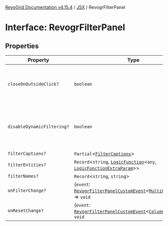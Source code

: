 [RevoGrid Documentation v4.15.4](README.md) / [JSX](Namespace.JSX.md) / RevogrFilterPanel

# Interface: RevogrFilterPanel

## Properties

| Property | Type | Description | Defined in |
| ------ | ------ | ------ | ------ |
| `closeOnOutsideClick?` | `boolean` | If true, closes the filter panel when clicking outside | [src/components.d.ts:1848](https://github.com/revolist/revogrid/blob/1645225511bdf49c1a62fd26a91ac5b7e1558fd9/src/components.d.ts#L1848) |
| `disableDynamicFiltering?` | `boolean` | Disables dynamic filtering. A way to apply filters on Save only | [src/components.d.ts:1852](https://github.com/revolist/revogrid/blob/1645225511bdf49c1a62fd26a91ac5b7e1558fd9/src/components.d.ts#L1852) |
| `filterCaptions?` | `Partial`\<[`FilterCaptions`](Interface.FilterCaptions.md)\> | - | [src/components.d.ts:1853](https://github.com/revolist/revogrid/blob/1645225511bdf49c1a62fd26a91ac5b7e1558fd9/src/components.d.ts#L1853) |
| `filterEntities?` | `Record`\<`string`, [`LogicFunction`](Interface.LogicFunction.md)\<`any`, [`LogicFunctionExtraParam`](TypeAlias.LogicFunctionExtraParam.md)\>\> | - | [src/components.d.ts:1854](https://github.com/revolist/revogrid/blob/1645225511bdf49c1a62fd26a91ac5b7e1558fd9/src/components.d.ts#L1854) |
| `filterNames?` | `Record`\<`string`, `string`\> | - | [src/components.d.ts:1855](https://github.com/revolist/revogrid/blob/1645225511bdf49c1a62fd26a91ac5b7e1558fd9/src/components.d.ts#L1855) |
| `onFilterChange?` | (`event`: [`RevogrFilterPanelCustomEvent`](Interface.RevogrFilterPanelCustomEvent.md)\<[`MultiFilterItem`](Interface.MultiFilterItem.md)\>) => `void` | - | [src/components.d.ts:1856](https://github.com/revolist/revogrid/blob/1645225511bdf49c1a62fd26a91ac5b7e1558fd9/src/components.d.ts#L1856) |
| `onResetChange?` | (`event`: [`RevogrFilterPanelCustomEvent`](Interface.RevogrFilterPanelCustomEvent.md)\<[`ColumnProp`](TypeAlias.ColumnProp.md)\>) => `void` | - | [src/components.d.ts:1857](https://github.com/revolist/revogrid/blob/1645225511bdf49c1a62fd26a91ac5b7e1558fd9/src/components.d.ts#L1857) |
